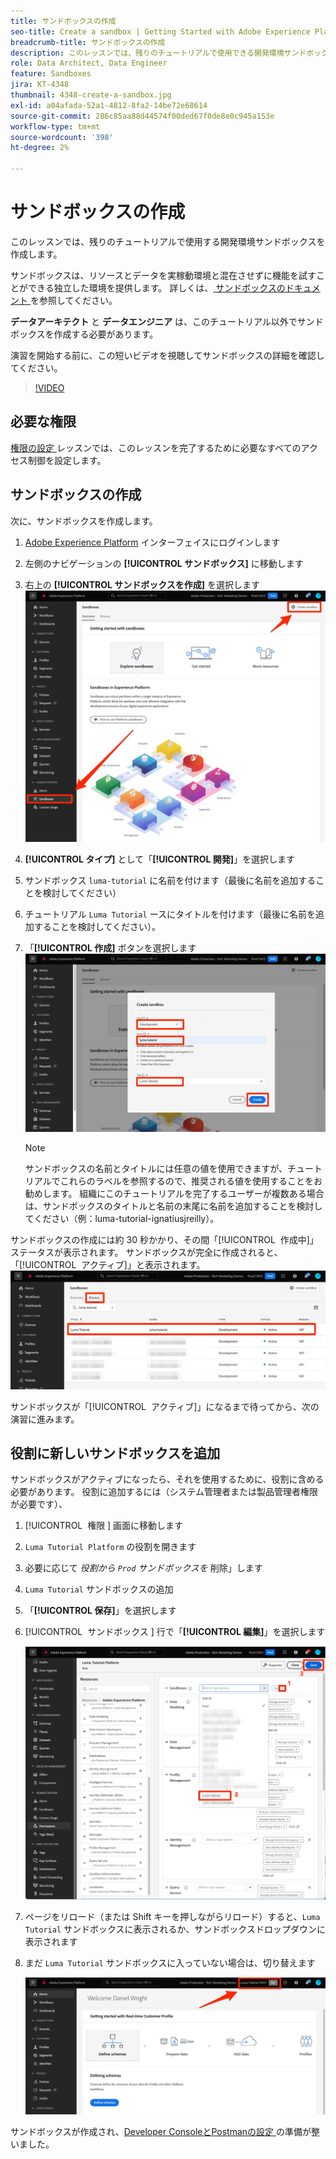 ```yaml
---
title: サンドボックスの作成
seo-title: Create a sandbox | Getting Started with Adobe Experience Platform for Data Architects and Data Engineers
breadcrumb-title: サンドボックスの作成
description: このレッスンでは、残りのチュートリアルで使用できる開発環境サンドボックスを作成します。
role: Data Architect, Data Engineer
feature: Sandboxes
jira: KT-4348
thumbnail: 4348-create-a-sandbox.jpg
exl-id: a04afada-52a1-4812-8fa2-14be72e68614
source-git-commit: 286c85aa88d44574f00ded67f0de8e0c945a153e
workflow-type: tm+mt
source-wordcount: '398'
ht-degree: 2%

---
```


# サンドボックスの作成

<!--25min-->

このレッスンでは、残りのチュートリアルで使用する開発環境サンドボックスを作成します。

サンドボックスは、リソースとデータを実稼動環境と混在させずに機能を試すことができる独立した環境を提供します。 詳しくは、[ サンドボックスのドキュメント ](https://experienceleague.adobe.com/docs/experience-platform/sandbox/home.html?lang=ja) を参照してください。

**データアーキテクト** と **データエンジニア** は、このチュートリアル以外でサンドボックスを作成する必要があります。

演習を開始する前に、この短いビデオを視聴してサンドボックスの詳細を確認してください。
>[!VIDEO](https://video.tv.adobe.com/v/29838/?learn=on&enablevpops)

## 必要な権限

[ 権限の設定 ](configure-permissions.md) レッスンでは、このレッスンを完了するために必要なすべてのアクセス制御を設定します。

<!--
* Permission items **[!UICONTROL Sandbox Administration]** > **[!UICONTROL View Sandboxes]** and **[!UICONTROL Manage Sandboxes]**
* Permission item **[!UICONTROL Sandboxes]** > **[!UICONTROL Prod]**
* User-role access to the `Luma Tutorial Platform` product profile
* Admin-level access to the `Luma Tutorial Platform` product profile
-->

## サンドボックスの作成

次に、サンドボックスを作成します。

1. [Adobe Experience Platform](https://experience.adobe.com/platform) インターフェイスにログインします
1. 左側のナビゲーションの **[!UICONTROL サンドボックス]** に移動します
1. 右上の **[!UICONTROL サンドボックスを作成]** を選択します
   ![ 「サンドボックスを作成」を選択 ](assets/sandbox-createSandbox.png)

1. **[!UICONTROL タイプ]** として「**[!UICONTROL 開発]**」を選択します
1. サンドボックス `luma-tutorial` に名前を付けます（最後に名前を追加することを検討してください）
1. チュートリアル `Luma Tutorial` ースにタイトルを付けます（最後に名前を追加することを検討してください）。
1. 「**[!UICONTROL 作成]** ボタンを選択します
   ![ サンドボックスの作成 ](assets/sandbox-nameSandbox.png)
   >[!NOTE]
   >
   >サンドボックスの名前とタイトルには任意の値を使用できますが、チュートリアルでこれらのラベルを参照するので、推奨される値を使用することをお勧めします。 組織にこのチュートリアルを完了するユーザーが複数ある場合は、サンドボックスのタイトルと名前の末尾に名前を追加することを検討してください（例：luma-tutorial-ignatiusjreilly）。

サンドボックスの作成には約 30 秒かかり、その間「[!UICONTROL &#x200B; 作成中 &#x200B;]」ステータスが表示されます。 サンドボックスが完全に作成されると、「[!UICONTROL &#x200B; アクティブ &#x200B;]」と表示されます。
![ アクティブステータス ](assets/sandbox-active.png)

サンドボックスが「[!UICONTROL &#x200B; アクティブ &#x200B;]」になるまで待ってから、次の演習に進みます。

## 役割に新しいサンドボックスを追加

サンドボックスがアクティブになったら、それを使用するために、役割に含める必要があります。 役割に追加するには（システム管理者または製品管理者権限が必要です）、

1. [!UICONTROL &#x200B; 権限 &#x200B;] 画面に移動します
1. `Luma Tutorial Platform` の役割を開きます
1. 必要に応じて _役割から `Prod` サンドボックスを_ 削除」します
1. `Luma Tutorial` サンドボックスの追加
1. 「**[!UICONTROL 保存]**」を選択します
1. [!UICONTROL &#x200B; サンドボックス &#x200B;] 行で「**[!UICONTROL 編集]**」を選択します

   ![Luma チュートリアルの追加 ](assets/sandbox-addLumaTutorial.png)

1. ページをリロード（または Shift キーを押しながらリロード）すると、`Luma Tutorial` サンドボックスに表示されるか、サンドボックスドロップダウンに表示されます
1. まだ `Luma Tutorial` サンドボックスに入っていない場合は、切り替えます

   ![ サンドボックスを確認 ](assets/sandbox-confirmDropdown.png)

サンドボックスが作成され、[Developer ConsoleとPostmanの設定 ](set-up-developer-console-and-postman.md) の準備が整いました。
